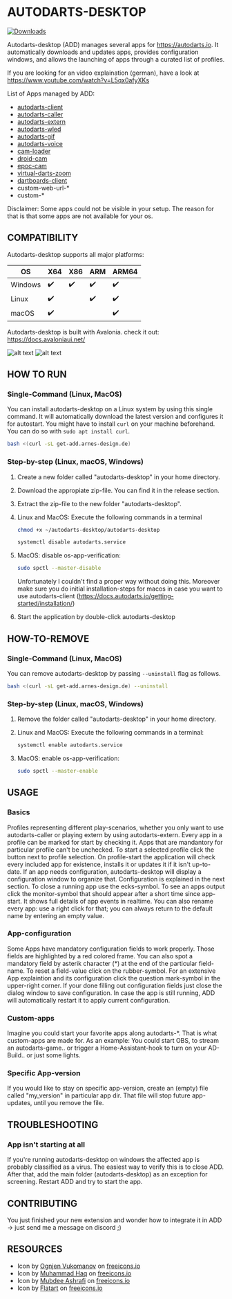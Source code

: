 # AUTODARTS-DESKTOP
[![Downloads](https://img.shields.io/github/downloads/lbormann/autodarts-desktop/total.svg)](https://github.com/lbormann/autodarts-desktop/releases/latest)

Autodarts-desktop (ADD) manages several apps for https://autodarts.io.
It automatically downloads and updates apps, provides configuration windows, and allows the launching of apps through a curated list of profiles.

If you are looking for an video explaination (german), have a look at https://www.youtube.com/watch?v=L5qx0afyXKs


List of Apps managed by ADD:

* [autodarts-client](https://github.com/autodarts/releases)
* [autodarts-caller](https://github.com/lbormann/autodarts-caller)
* [autodarts-extern](https://github.com/lbormann/autodarts-extern)
* [autodarts-wled](https://github.com/lbormann/autodarts-wled)
* [autodarts-gif](https://github.com/lbormann/autodarts-gif)
* [autodarts-voice](https://github.com/lbormann/autodarts-voice)
* [cam-loader](https://github.com/lbormann/cam-loader)
* [droid-cam](https://www.dev47apps.com)
* [epoc-cam](https://www.elgato.com/de/epoccam)
* [virtual-darts-zoom](https://lehmann-bo.de/?p=28)
* [dartboards-client](https://dartboards.online/client)
* custom-web-url-*
* custom-*

Disclaimer: Some apps could not be visible in your setup. The reason for that is that some apps are not available for your os.


## COMPATIBILITY

Autodarts-desktop supports all major platforms:

| OS | X64 | X86 | ARM | ARM64
| ------------- | ------------- | ------------- | ------------- | ------------- | 
| Windows | :heavy_check_mark: | :heavy_check_mark: | :heavy_check_mark: | :heavy_check_mark: |
| Linux | :heavy_check_mark: |  | :heavy_check_mark: | :heavy_check_mark: |
| macOS | :heavy_check_mark: |  |  | :heavy_check_mark: |

Autodarts-desktop is built with Avalonia. check it out: https://docs.avaloniaui.net/


![alt text](https://github.com/lbormann/autodarts-desktop/blob/main/images/main.png?raw=true)
![alt text](https://github.com/lbormann/autodarts-desktop/blob/main/images/configuration.png?raw=true)



## HOW TO RUN

### Single-Command (Linux, MacOS)

You can install autodarts-desktop on a Linux system by using this single command.
It will automatically download the latest version and configures it for autostart.
You might have to install `curl` on your machine beforehand.
You can do so with `sudo apt install curl`.

```bash
bash <(curl -sL get-add.arnes-design.de)
```


### Step-by-step (Linux, macOS, Windows)

1) Create a new folder called "autodarts-desktop" in your home directory.
2) Download the appropiate zip-file. You can find it in the release section.
3) Extract the zip-file to the new folder "autodarts-desktop".
4) Linux and MacOS: Execute the following commands in a terminal
        
    ```bash
    chmod +x ~/autodarts-desktop/autodarts-desktop
    ```
    ```bash
    systemctl disable autodarts.service
    ```

5) MacOS: disable os-app-verification:

    ```bash
    sudo spctl --master-disable
    ```

    Unfortunately I couldn't find a proper way without doing this.
    Moreover make sure you do initial installation-steps for macos in case you want to use autodarts-client (https://docs.autodarts.io/getting-started/installation/)

6) Start the application by double-click autodarts-desktop 




## HOW-TO-REMOVE

### Single-Command (Linux, MacOS)

You can remove autodarts-desktop by passing `--uninstall` flag as follows.

```bash
bash <(curl -sL get-add.arnes-design.de) --uninstall
```



### Step-by-step (Linux, macOS, Windows)

1. Remove the folder called "autodarts-desktop" in your home directory.
2. Linux and MacOS: Execute the following commands in a terminal:

   ```bash
   systemctl enable autodarts.service
   ```

3. MacOS: enable os-app-verification:

   ```bash
   sudo spctl --master-enable
   ```


## USAGE

### Basics

Profiles representing different play-scenarios, whether you only want to use autodarts-caller or playing extern by using autodarts-extern.
Every app in a profile can be marked for start by checking it. Apps that are mandantory for particular profile can't be unchecked.
To start a selected profile click the button next to profile selection. On profile-start the application will check every included app for existence, installs it or updates it if it isn't up-to-date. If an app needs configuration, autodarts-desktop will display a configuration window to organize that. Configuration is explained in the next section.
To close a running app use the ecks-symbol. To see an apps output click the monitor-symbol that should appear after a short time since app-start. It shows full details of app events in realtime. 
You can also rename every app: use a right click for that; you can always return to the default name by entering an empty value.

### App-configuration

Some Apps have mandatory configuration fields to work properly. Those fields are highlighted by a red colored frame. You can also spot a mandatory field by asterik character (*) at the end of the particular field-name. To reset a field-value click on the rubber-symbol.
For an extensive App explaintion and its configuration click the question mark-symbol in the upper-right corner.
If your done filling out configuration fields just close the dialog window to save configuration. In case the app is still running, ADD will automatically restart it to apply current configuration. 

### Custom-apps

Imagine you could start your favorite apps along autodarts-*. That is what custom-apps are made for. As an example: You could start OBS, to stream an autodarts-game.. or trigger a Home-Assistant-hook to turn on your AD-Build.. or just some lights. 

### Specific App-version

If you would like to stay on specific app-version, create an (empty) file called "my_version" in particular app dir. That file will stop future app-updates, until you remove the file.


## TROUBLESHOOTING

### App isn't starting at all

If you're running autodarts-desktop on windows the affected app is probably classified as a virus. The easiest way to verify this is to close ADD. After that, add the main folder (autodarts-desktop) as an exception for screening. Restart ADD and try to start the app.

## CONTRIBUTING

You just finished your new extension and wonder how to integrate it in ADD -> just send me a message on discord ;)



## RESOURCES

- Icon by <a href="https://freeicons.io/profile/8178">Ognjen Vukomanov</a> on <a href="https://freeicons.io">freeicons.io</a>
- Icon by <a href="https://freeicons.io/profile/823">Muhammad Haq</a> on <a href="https://freeicons.io">freeicons.io</a>                             
- Icon by <a href="https://freeicons.io/profile/85671">Mubdee Ashrafi</a> on <a href="https://freeicons.io">freeicons.io</a>    
- Icon by <a href="https://freeicons.io/profile/205927">Flatart</a> on <a href="https://freeicons.io">freeicons.io</a>

